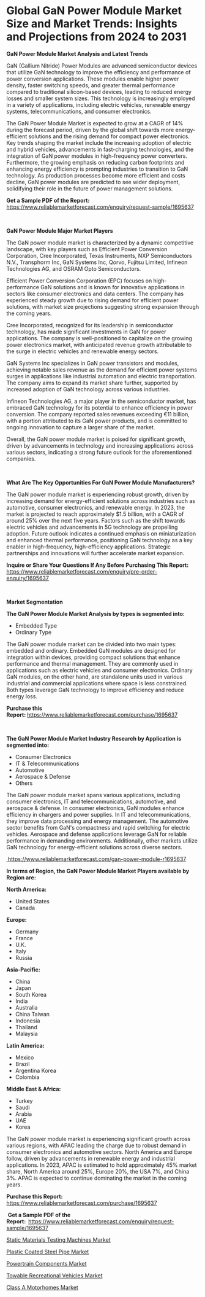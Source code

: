 <p><h1>Global GaN Power Module Market Size and Market Trends: Insights and Projections from 2024 to 2031</h1></p><p><strong>GaN Power Module Market Analysis and Latest Trends</strong></p>
<p><p>GaN (Gallium Nitride) Power Modules are advanced semiconductor devices that utilize GaN technology to improve the efficiency and performance of power conversion applications. These modules enable higher power density, faster switching speeds, and greater thermal performance compared to traditional silicon-based devices, leading to reduced energy losses and smaller system sizes. This technology is increasingly employed in a variety of applications, including electric vehicles, renewable energy systems, telecommunications, and consumer electronics.</p><p>The GaN Power Module Market is expected to grow at a CAGR of 14% during the forecast period, driven by the global shift towards more energy-efficient solutions and the rising demand for compact power electronics. Key trends shaping the market include the increasing adoption of electric and hybrid vehicles, advancements in fast-charging technologies, and the integration of GaN power modules in high-frequency power converters. Furthermore, the growing emphasis on reducing carbon footprints and enhancing energy efficiency is prompting industries to transition to GaN technology. As production processes become more efficient and costs decline, GaN power modules are predicted to see wider deployment, solidifying their role in the future of power management solutions.</p></p>
<p><strong>Get a Sample PDF of the Report:&nbsp;</strong> <a href="https://www.reliablemarketforecast.com/enquiry/request-sample/1695637?utm_campaign=1768&utm_medium=2&utm_source=Github&utm_content=ia&utm_term=19102024&utm_id=gan-power-module">https://www.reliablemarketforecast.com/enquiry/request-sample/1695637</a></p>
<p>&nbsp;</p>
<p><strong>GaN Power Module Major Market Players</strong></p>
<p><p>The GaN power module market is characterized by a dynamic competitive landscape, with key players such as Efficient Power Conversion Corporation, Cree Incorporated, Texas Instruments, NXP Semiconductors N.V., Transphorm Inc, GaN Systems Inc, Qorvo, Fujitsu Limited, Infineon Technologies AG, and OSRAM Opto Semiconductors.</p><p>Efficient Power Conversion Corporation (EPC) focuses on high-performance GaN solutions and is known for innovative applications in sectors like consumer electronics and data centers. The company has experienced steady growth due to rising demand for efficient power solutions, with market size projections suggesting strong expansion through the coming years.</p><p>Cree Incorporated, recognized for its leadership in semiconductor technology, has made significant investments in GaN for power applications. The company is well-positioned to capitalize on the growing power electronics market, with anticipated revenue growth attributable to the surge in electric vehicles and renewable energy sectors.</p><p>GaN Systems Inc specializes in GaN power transistors and modules, achieving notable sales revenue as the demand for efficient power systems surges in applications like industrial automation and electric transportation. The company aims to expand its market share further, supported by increased adoption of GaN technology across various industries.</p><p>Infineon Technologies AG, a major player in the semiconductor market, has embraced GaN technology for its potential to enhance efficiency in power conversion. The company reported sales revenues exceeding €11 billion, with a portion attributed to its GaN power products, and is committed to ongoing innovation to capture a larger share of the market.</p><p>Overall, the GaN power module market is poised for significant growth, driven by advancements in technology and increasing applications across various sectors, indicating a strong future outlook for the aforementioned companies.</p></p>
<p>&nbsp;</p>
<p><strong>What Are The Key Opportunities For GaN Power Module Manufacturers?</strong></p>
<p><p>The GaN power module market is experiencing robust growth, driven by increasing demand for energy-efficient solutions across industries such as automotive, consumer electronics, and renewable energy. In 2023, the market is projected to reach approximately $1.5 billion, with a CAGR of around 25% over the next five years. Factors such as the shift towards electric vehicles and advancements in 5G technology are propelling adoption. Future outlook indicates a continued emphasis on miniaturization and enhanced thermal performance, positioning GaN technology as a key enabler in high-frequency, high-efficiency applications. Strategic partnerships and innovations will further accelerate market expansion.</p></p>
<p><strong>Inquire or Share Your Questions If Any Before Purchasing This Report:</strong> <a href="https://www.reliablemarketforecast.com/enquiry/pre-order-enquiry/1695637?utm_campaign=1768&utm_medium=2&utm_source=Github&utm_content=ia&utm_term=19102024&utm_id=gan-power-module">https://www.reliablemarketforecast.com/enquiry/pre-order-enquiry/1695637</a></p>
<p>&nbsp;</p>
<p><strong>Market Segmentation</strong></p>
<p><strong>The GaN Power Module Market Analysis by types is segmented into:</strong></p>
<p><ul><li>Embedded Type</li><li>Ordinary Type</li></ul></p>
<p><p>The GaN power module market can be divided into two main types: embedded and ordinary. Embedded GaN modules are designed for integration within devices, providing compact solutions that enhance performance and thermal management. They are commonly used in applications such as electric vehicles and consumer electronics. Ordinary GaN modules, on the other hand, are standalone units used in various industrial and commercial applications where space is less constrained. Both types leverage GaN technology to improve efficiency and reduce energy loss.</p></p>
<p><strong>Purchase this Report:&nbsp;</strong><a href="https://www.reliablemarketforecast.com/purchase/1695637?utm_campaign=1768&utm_medium=2&utm_source=Github&utm_content=ia&utm_term=19102024&utm_id=gan-power-module">https://www.reliablemarketforecast.com/purchase/1695637</a></p>
<p>&nbsp;</p>
<p><strong>The GaN Power Module Market Industry Research by Application is segmented into:</strong></p>
<p><ul><li>Consumer Electronics</li><li>IT & Telecommunications</li><li>Automotive</li><li>Aerospace & Defense</li><li>Others</li></ul></p>
<p><p>The GaN power module market spans various applications, including consumer electronics, IT and telecommunications, automotive, and aerospace & defense. In consumer electronics, GaN modules enhance efficiency in chargers and power supplies. In IT and telecommunications, they improve data processing and energy management. The automotive sector benefits from GaN's compactness and rapid switching for electric vehicles. Aerospace and defense applications leverage GaN for reliable performance in demanding environments. Additionally, other markets utilize GaN technology for energy-efficient solutions across diverse sectors.</p></p>
<p><a href="https://www.reliablemarketforecast.com/gan-power-module-r1695637?utm_campaign=1768&utm_medium=2&utm_source=Github&utm_content=ia&utm_term=19102024&utm_id=gan-power-module">&nbsp;https://www.reliablemarketforecast.com/gan-power-module-r1695637</a></p>
<p><strong>In terms of Region, the GaN Power Module Market Players available by Region are:</strong></p>
<p>
    <p> <strong> North America: </strong>
        <ul>
            <li>United States</li>
            <li>Canada</li>
        </ul>
        </p> 
    <p> <strong> Europe: </strong>
        <ul>
            <li>Germany</li>
            <li>France</li>
            <li>U.K.</li>
            <li>Italy</li>
            <li>Russia</li>
        </ul>
        </p> 
    <p> <strong> Asia-Pacific: </strong>
        <ul>
            <li>China</li>
            <li>Japan</li>
            <li>South Korea</li>
            <li>India</li>
            <li>Australia</li>
            <li>China Taiwan</li>
            <li>Indonesia</li>
            <li>Thailand</li>
            <li>Malaysia</li>
        </ul>
        </p> 
    <p> <strong> Latin America: </strong>
        <ul>
            <li>Mexico</li>
            <li>Brazil</li>
            <li>Argentina Korea</li>
            <li>Colombia</li>
        </ul>
        </p> 
    <p> <strong> Middle East & Africa: </strong>
        <ul>
            <li>Turkey</li>
            <li>Saudi</li>
            <li>Arabia</li>
            <li>UAE</li>
            <li>Korea</li>
        </ul>
    </p>
    </p>
<p><p>The GaN power module market is experiencing significant growth across various regions, with APAC leading the charge due to robust demand in consumer electronics and automotive sectors. North America and Europe follow, driven by advancements in renewable energy and industrial applications. In 2023, APAC is estimated to hold approximately 45% market share, North America around 25%, Europe 20%, the USA 7%, and China 3%. APAC is expected to continue dominating the market in the coming years.</p></p>
<p><strong>Purchase this Report: </strong><a href="https://www.reliablemarketforecast.com/purchase/1695637?utm_campaign=1768&utm_medium=2&utm_source=Github&utm_content=ia&utm_term=19102024&utm_id=gan-power-module">https://www.reliablemarketforecast.com/purchase/1695637</a></p>
<p>&nbsp;<strong>Get a Sample PDF of the Report:&nbsp;&nbsp;</strong><a href="https://www.reliablemarketforecast.com/enquiry/request-sample/1695637?utm_campaign=1768&utm_medium=2&utm_source=Github&utm_content=ia&utm_term=19102024&utm_id=gan-power-module">https://www.reliablemarketforecast.com/enquiry/request-sample/1695637</a></p>
<p><strong></strong></p>
<p><p><a href="https://www.linkedin.com/pulse/static-materials-testing-machines-market-trends-insights-tnxce?utm_campaign=1768&utm_medium=2&utm_source=Github&utm_content=ia&utm_term=19102024&utm_id=gan-power-module">Static Materials Testing Machines Market</a></p><p><a href="https://www.linkedin.com/pulse/plastic-coated-steel-pipe-market-velocity-119-cagr-trajectory-bs6xe?utm_campaign=1768&utm_medium=2&utm_source=Github&utm_content=ia&utm_term=19102024&utm_id=gan-power-module">Plastic Coated Steel Pipe Market</a></p><p><a href="https://www.linkedin.com/pulse/powertrain-components-market-research-report-exploring-size-revenue-x6qfe?utm_campaign=1768&utm_medium=2&utm_source=Github&utm_content=ia&utm_term=19102024&utm_id=gan-power-module">Powertrain Components Market</a></p><p><a href="https://www.linkedin.com/pulse/global-towable-recreational-vehicles-market-trends-innovations-xycqe?utm_campaign=1768&utm_medium=2&utm_source=Github&utm_content=ia&utm_term=19102024&utm_id=gan-power-module">Towable Recreational Vehicles Market</a></p><p><a href="https://www.linkedin.com/pulse/class-motorhomes-industry-sector-market-dynamics-future-scenarios-7ilwe?utm_campaign=1768&utm_medium=2&utm_source=Github&utm_content=ia&utm_term=19102024&utm_id=gan-power-module">Class A Motorhomes Market</a></p></p>